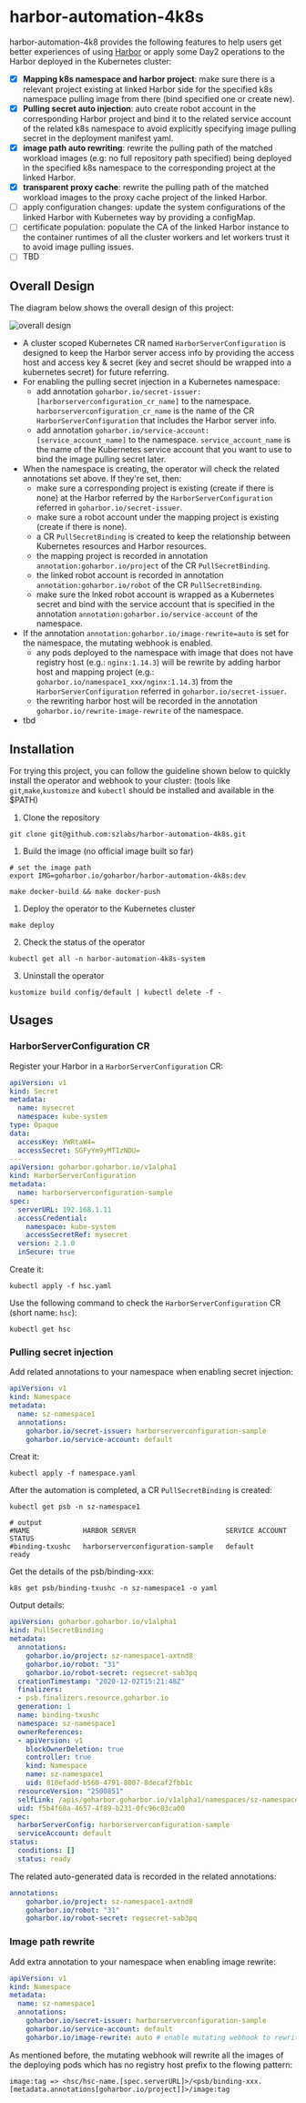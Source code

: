 # harbor-automation-4k8s

harbor-automation-4k8 provides the following features to help users get better experiences of using [Harbor](https://github.com/goharbor/harbor) 
or apply some Day2 operations to the Harbor deployed in the Kubernetes cluster:

- [x] **Mapping k8s namespace and harbor project**: make sure there is a relevant project existing at linked Harbor side for the 
 specified k8s namespace pulling image from there (bind specified one or create new).
- [x] **Pulling secret auto injection**: auto create robot account in the corresponding Harbor project and bind it to the 
 related service account of the related k8s namespace to avoid explicitly specifying image pulling secret in the 
 deployment manifest yaml. 
 - [x] **image path auto rewriting**: rewrite the pulling path of the matched workload images (e.g: no full repository path specified) 
 being deployed in the specified k8s namespace to the corresponding project at the linked Harbor.
- [x] **transparent proxy cache**: rewrite the pulling path of the matched workload images to the proxy cache project of the linked Harbor.
- [ ] apply configuration changes: update the system configurations of the linked Harbor with Kubernetes way by providing a configMap.
- [ ] certificate population: populate the CA of the linked Harbor instance to the container runtimes of all the cluster workers and let workers trust it to avoid image pulling issues.
- [ ] TBD

## Overall Design

The diagram below shows the overall design of this project:

![overall design](./docs/assets/4k8s-automation.png)

* A cluster scoped Kubernetes CR named `HarborServerConfiguration` is designed to keep the Harbor server access info by providing the access
host and access key & secret (key and secret should be wrapped into a kubernetes secret) for future referring.
* For enabling the pulling secret injection in a Kubernetes namespace:
  - add annotation `goharbor.io/secret-issuer:[harborserverconfiguration_cr_name]` to the namespace. `harborserverconfiguration_cr_name` 
  is the name of the CR `HarborServerConfiguration` that includes the Harbor server info.
  - add annotation `goharbor.io/service-account:[service_account_name]` to the namespace. `service_account_name` is the 
  name of the Kubernetes service account that you want to use to bind the image pulling secret later.
* When the namespace is creating, the operator will check the related annotations set above. If they're set, then:
  - make sure a corresponding project is existing (create if there is none) at the Harbor referred by 
  the `HarborServerConfiguration` referred in `goharbor.io/secret-issuer`.
  - make sure a robot account under the mapping project is existing (create if there is none).
  - a CR `PullSecretBinding` is created to keep the relationship between Kubernetes resources and Harbor resources.
  - the mapping project is recorded in annotation `annotation:goharbor.io/project` of the CR `PullSecretBinding`.
  - the linked robot account is recorded in annotation `annotation:goharbor.io/robot` of the CR `PullSecretBinding`.
  - make sure the lnked robot account is wrapped as a Kubernetes secret and bind with the service account that is 
  specified in the annotation `annotation:goharbor.io/service-account` of the namespace.
* If the annotation `annotation:goharbor.io/image-rewrite=auto` is set for the namespace, the mutating webhook is enabled.
  - any pods deployed to the namespace with image that does not have registry host (e.g.: `nginx:1.14.3`) will be rewrite 
  by adding harbor host and mapping project (e.g.: `goharbor.io/namespace1_xxx/nginx:1.14.3`) from the `HarborServerConfiguration` 
  referred in `goharbor.io/secret-issuer`.
  - the rewriting harbor host will be recorded in the annotation `goharbor.io/rewrite-image-rewrite` of the namespace.
* tbd

## Installation

For trying this project, you can follow the guideline shown below to quickly install the operator and webhook to your cluster:
(tools like `git`,`make`,`kustomize` and `kubectl` should be installed and available in the $PATH)

1. Clone the repository

```shell script
git clone git@github.com:szlabs/harbor-automation-4k8s.git
```

1. Build the image (no official image built so far)

```shell script
# set the image path
export IMG=goharbor.io/goharbor/harbor-automation-4k8s:dev

make docker-build && make docker-push
```

1. Deploy the operator to the Kubernetes cluster

```shell script
make deploy
```

2. Check the status of the operator

```
kubectl get all -n harbor-automation-4k8s-system
```

3. Uninstall the operator 

```shell script
kustomize build config/default | kubectl delete -f -
```
## Usages

### HarborServerConfiguration CR

Register your Harbor in a `HarborServerConfiguration` CR:

```yaml
apiVersion: v1
kind: Secret
metadata:
  name: mysecret
  namespace: kube-system
type: Opaque
data:
  accessKey: YWRtaW4=
  accessSecret: SGFyYm9yMTIzNDU=
---
apiVersion: goharbor.goharbor.io/v1alpha1
kind: HarborServerConfiguration
metadata:
  name: harborserverconfiguration-sample
spec:
  serverURL: 192.168.1.11
  accessCredential:
    namespace: kube-system
    accessSecretRef: mysecret
  version: 2.1.0
  inSecure: true
```

Create it:

```shell script
kubectl apply -f hsc.yaml
```

Use the following command to check the `HarborServerConfiguration` CR (short name: `hsc`):

```shell script
kubectl get hsc
```

### Pulling secret injection

Add related annotations to your namespace when enabling secret injection:

```yaml
apiVersion: v1
kind: Namespace
metadata:
  name: sz-namespace1
  annotations:
    goharbor.io/secret-issuer: harborserverconfiguration-sample
    goharbor.io/service-account: default
```

Creat it:

```shell script
kubectl apply -f namespace.yaml
```

After the automation is completed, a CR `PullSecretBinding` is created:

```shell script
kubectl get psb -n sz-namespace1

# output
#NAME             HARBOR SERVER                      SERVICE ACCOUNT   STATUS
#binding-txushc   harborserverconfiguration-sample   default           ready
```

Get the details of the psb/binding-xxx:

```shell script
k8s get psb/binding-txushc -n sz-namespace1 -o yaml
```

Output details:

```yaml
apiVersion: goharbor.goharbor.io/v1alpha1
kind: PullSecretBinding
metadata:
  annotations:
    goharbor.io/project: sz-namespace1-axtnd8
    goharbor.io/robot: "31"
    goharbor.io/robot-secret: regsecret-sab3pq
  creationTimestamp: "2020-12-02T15:21:48Z"
  finalizers:
  - psb.finalizers.resource.goharbor.io
  generation: 1
  name: binding-txushc
  namespace: sz-namespace1
  ownerReferences:
  - apiVersion: v1
    blockOwnerDeletion: true
    controller: true
    kind: Namespace
    name: sz-namespace1
    uid: 810efadd-b560-4791-8007-8decaf2fbb1c
  resourceVersion: "2500851"
  selfLink: /apis/goharbor.goharbor.io/v1alpha1/namespaces/sz-namespace1/pullsecretbindings/binding-txushc
  uid: f5b4f68a-4657-4f89-b231-0fc96c03ca00
spec:
  harborServerConfig: harborserverconfiguration-sample
  serviceAccount: default
status:
  conditions: []
  status: ready
```

The related auto-generated data is recorded in the related annotations:

```yaml
annotations:
    goharbor.io/project: sz-namespace1-axtnd8
    goharbor.io/robot: "31"
    goharbor.io/robot-secret: regsecret-sab3pq
```

### Image path rewrite

Add extra annotation to your namespace when enabling image rewrite:

```yaml
apiVersion: v1
kind: Namespace
metadata:
  name: sz-namespace1
  annotations:
    goharbor.io/secret-issuer: harborserverconfiguration-sample
    goharbor.io/service-account: default
    goharbor.io/image-rewrite: auto # enable mutating webhook to rewrite the image path
```

As mentioned before, the mutating webhook will rewrite all the images of the deploying pods which has no registry host 
prefix to the flowing pattern:

`image:tag => <hsc/hsc-name.[spec.serverURL]>/<psb/binding-xxx.[metadata.annotations[goharbor.io/project]]>/image:tag`
